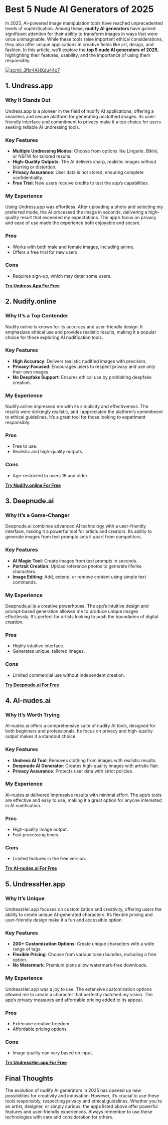 # Best 5 Nude AI Generators of 2025  

In 2025, AI-powered image manipulation tools have reached unprecedented levels of sophistication. Among these, **nudify AI generators** have gained significant attention for their ability to transform images in ways that were once unimaginable. While these tools raise important ethical considerations, they also offer unique applications in creative fields like art, design, and fashion. In this article, we’ll explore the **top 5 nude AI generators of 2025**, highlighting their features, usability, and the importance of using them responsibly.  

[![scrnli_3fkr4AHXdu44o7](https://github.com/user-attachments/assets/f119116d-5a1f-4662-bdff-8afc50141e95)](https://top-ai-tools.click/MMMEaP)  

## 1. Undress.app  

### Why It Stands Out  
Undress.app is a pioneer in the field of nudify AI applications, offering a seamless and secure platform for generating unclothed images. Its user-friendly interface and commitment to privacy make it a top choice for users seeking reliable AI undressing tools.  

### Key Features  
- **Multiple Undressing Modes**: Choose from options like Lingerie, Bikini, or NSFW for tailored results.  
- **High-Quality Outputs**: The AI delivers sharp, realistic images without blurring or distortion.  
- **Privacy Assurance**: User data is not stored, ensuring complete confidentiality.  
- **Free Trial**: New users receive credits to test the app’s capabilities.  

### My Experience  
Using Undress.app was effortless. After uploading a photo and selecting my preferred mode, the AI processed the image in seconds, delivering a high-quality result that exceeded my expectations. The app’s focus on privacy and ease of use made the experience both enjoyable and secure.  

### Pros  
- Works with both male and female images, including anime.  
- Offers a free trial for new users.  

### Cons  
- Requires sign-up, which may deter some users.  

[**Try Undress App For Free**](https://top-ai-tools.click/MMMEaP)  

## 2. Nudify.online  

### Why It’s a Top Contender  
Nudify.online is known for its accuracy and user-friendly design. It emphasizes ethical use and provides realistic results, making it a popular choice for those exploring AI nudification tools.  

### Key Features  
- **High Accuracy**: Delivers realistic nudified images with precision.  
- **Privacy-Focused**: Encourages users to respect privacy and use only their own images.  
- **No Deepfake Support**: Ensures ethical use by prohibiting deepfake creation.  

### My Experience  
Nudify.online impressed me with its simplicity and effectiveness. The results were strikingly realistic, and I appreciated the platform’s commitment to ethical guidelines. It’s a great tool for those looking to experiment responsibly.  

### Pros  
- Free to use.  
- Realistic and high-quality outputs.  

### Cons  
- Age-restricted to users 18 and older.  

[**Try Nudify.online For Free**](https://top-ai-tools.click/MMMEaP)  

## 3. Deepnude.ai  

### Why It’s a Game-Changer  
Deepnude.ai combines advanced AI technology with a user-friendly interface, making it a powerful tool for artists and creators. Its ability to generate images from text prompts sets it apart from competitors.  

### Key Features  
- **AI Magic Tool**: Create images from text prompts in seconds.  
- **Portrait Creation**: Upload reference photos to generate lifelike characters.  
- **Image Editing**: Add, extend, or remove content using simple text commands.  

### My Experience  
Deepnude.ai is a creative powerhouse. The app’s intuitive design and prompt-based generation allowed me to produce unique images effortlessly. It’s perfect for artists looking to push the boundaries of digital creation.  

### Pros  
- Highly intuitive interface.  
- Generates unique, tailored images.  

### Cons  
- Limited commercial use without independent creation.  

[**Try Deepnude.ai For Free**](https://top-ai-tools.click/MMMEaP)  

## 4. AI-nudes.ai  

### Why It’s Worth Trying  
AI-nudes.ai offers a comprehensive suite of nudify AI tools, designed for both beginners and professionals. Its focus on privacy and high-quality output makes it a standout choice.  

### Key Features  
- **Undress AI Tool**: Removes clothing from images with realistic results.  
- **Deepnude AI Generator**: Creates high-quality images with artistic flair.  
- **Privacy Assurance**: Protects user data with strict policies.  

### My Experience  
AI-nudes.ai delivered impressive results with minimal effort. The app’s tools are effective and easy to use, making it a great option for anyone interested in AI nudification.  

### Pros  
- High-quality image output.  
- Fast processing times.  

### Cons  
- Limited features in the free version.  

[**Try AI-nudes.ai For Free**](https://top-ai-tools.click/MMMEaP)  

## 5. UndressHer.app  

### Why It’s Unique  
UndressHer.app focuses on customization and creativity, offering users the ability to create unique AI-generated characters. Its flexible pricing and user-friendly design make it a fun and accessible option.  

### Key Features  
- **200+ Customization Options**: Create unique characters with a wide range of tags.  
- **Flexible Pricing**: Choose from various token bundles, including a free option.  
- **No Watermark**: Premium plans allow watermark-free downloads.  

### My Experience  
UndressHer.app was a joy to use. The extensive customization options allowed me to create a character that perfectly matched my vision. The app’s privacy measures and affordable pricing added to its appeal.  

### Pros  
- Extensive creative freedom.  
- Affordable pricing options.  

### Cons  
- Image quality can vary based on input.  

[**Try UndressHer.app For Free**](https://top-ai-tools.click/MMMEaP)  

## Final Thoughts  
The evolution of nudify AI generators in 2025 has opened up new possibilities for creativity and innovation. However, it’s crucial to use these tools responsibly, respecting privacy and ethical guidelines. Whether you’re an artist, designer, or simply curious, the apps listed above offer powerful features and user-friendly experiences. Always remember to use these technologies with care and consideration for others.